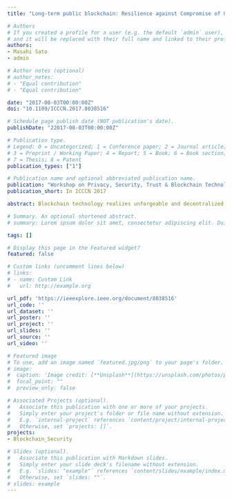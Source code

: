 ```yaml
---
title: "Long-term public blockchain: Resilience against Compromise of Underlying Cryptography"

# Authors
# If you created a profile for a user (e.g. the default `admin` user), write the username (folder name) here
# and it will be replaced with their full name and linked to their profile.
authors:
- Masahi Sato
- admin

# Author notes (optional)
# author_notes:
# - "Equal contribution"
# - "Equal contribution"

date: "2017-08-03T00:00:00Z"
doi: "10.1109/ICCCN.2017.8038516"

# Schedule page publish date (NOT publication's date).
publishDate: "22017-08-03T00:00:00Z"

# Publication type.
# Legend: 0 = Uncategorized; 1 = Conference paper; 2 = Journal article;
# 3 = Preprint / Working Paper; 4 = Report; 5 = Book; 6 = Book section;
# 7 = Thesis; 8 = Patent
publication_types: ["1"]

# Publication name and optional abbreviated publication name.
publication: "Workshop on Privacy, Security, Trust & Blockchain Technologies, ICCCN 2017"
publication_short: In ICCCN 2017

abstract: Blockchain technology realizes unforgeable and decentralized ledger by applying P2P network, cryptography and consensus mechanism over distributed net- work. Its security relies on all of these technologies. One of fundamental problem of the security of blockchain technology is compromise of underlying cryptographic algorithms. This paper shows the impact of compromise of underlying cryptography and the way to extend the validity of blockchain applying the long-term signature scheme which was standardized in ETSI. The long- term signature scheme assume the existence of centralized PKI and secure time-stamp service. In this paper, we propose a method to apply similar concept and data structure with de-centralized manner. Our scheme avoids hard-fork of original blockchain, in the case of compromise of hash function and provides smooth-fork in the case of compromise of digital signature scheme.

# Summary. An optional shortened abstract.
# summary: Lorem ipsum dolor sit amet, consectetur adipiscing elit. Duis posuere tellus ac convallis placerat. Proin tincidunt magna sed ex sollicitudin condimentum.

tags: []

# Display this page in the Featured widget?
featured: false

# Custom links (uncomment lines below)
# links:
# - name: Custom Link
#   url: http://example.org

url_pdf: 'https://ieeexplore.ieee.org/document/8038516'
url_code: ''
url_dataset: ''
url_poster: ''
url_project: ''
url_slides: ''
url_source: ''
url_video: ''

# Featured image
# To use, add an image named `featured.jpg/png` to your page's folder.
# image:
#  caption: 'Image credit: [**Unsplash**](https://unsplash.com/photos/pLCdAaMFLTE)'
#  focal_point: ""
#  preview_only: false

# Associated Projects (optional).
#   Associate this publication with one or more of your projects.
#   Simply enter your project's folder or file name without extension.
#   E.g. `internal-project` references `content/project/internal-project/index.md`.
#   Otherwise, set `projects: []`.
projects:
- Blockchain_Security

# Slides (optional).
#   Associate this publication with Markdown slides.
#   Simply enter your slide deck's filename without extension.
#   E.g. `slides: "example"` references `content/slides/example/index.md`.
#   Otherwise, set `slides: ""`.
# slides: example
---
```

